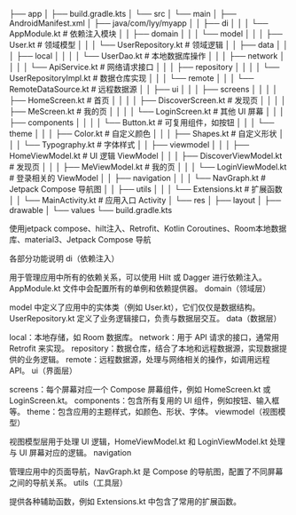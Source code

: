 ├── app
│   ├── build.gradle.kts
│   └── src
│       └── main
│           ├── AndroidManifest.xml
│           ├── java/com/lyy/myapp
│           │   ├── di
│           │   │   └── AppModule.kt          # 依赖注入模块
│           │   ├── domain
│           │   │   └── model
│           │   │       ├── User.kt           # 领域模型
│           │   │       └── UserRepository.kt  # 领域逻辑
│           │   ├── data
│           │   │   ├── local
│           │   │   │   └── UserDao.kt         # 本地数据库操作
│           │   │   ├── network
│           │   │   │   └── ApiService.kt      # 网络请求接口
│           │   │   ├── repository
│           │   │   │   └── UserRepositoryImpl.kt # 数据仓库实现
│           │   │   └── remote
│           │   │       └── RemoteDataSource.kt # 远程数据源
│           │   ├── ui
│           │   │   ├── screens
│           │   │   │   ├── HomeScreen.kt      # 首页
│           │   │   │   ├── DiscoverScreen.kt  # 发现页
│           │   │   │   ├── MeScreen.kt        # 我的页
│           │   │   │   └── LoginScreen.kt     # 其他 UI 屏幕
│           │   │   ├── components
│           │   │   │   └── Button.kt          # 可复用组件，如按钮
│           │   │   └── theme
│           │   │       ├── Color.kt           # 自定义颜色
│           │   │       ├── Shapes.kt          # 自定义形状
│           │   │       └── Typography.kt      # 字体样式
│           │   ├── viewmodel
│           │   │   ├── HomeViewModel.kt       # UI 逻辑 ViewModel
│           │   │   ├── DiscoverViewModel.kt   # 发现页
│           │   │   ├── MeViewModel.kt         # 我的页
│           │   │   └── LoginViewModel.kt      # 登录相关的 ViewModel
│           │   ├── navigation
│           │   │   └── NavGraph.kt            # Jetpack Compose 导航图
│           │   ├── utils
│           │   │   └── Extensions.kt         # 扩展函数
│           │   └── MainActivity.kt           # 应用入口 Activity
│           └── res
│               ├── layout
│               ├── drawable
│               └── values
└── build.gradle.kts

使用jetpack compose、hilt注入、Retrofit、Kotlin Coroutines、Room本地数据库、material3、Jetpack Compose 导航


各部分功能说明
di（依赖注入）

用于管理应用中所有的依赖关系，可以使用 Hilt 或 Dagger 进行依赖注入。
AppModule.kt 文件中会配置所有的单例和依赖提供器。
domain（领域层）

model 中定义了应用中的实体类（例如 User.kt），它们仅仅是数据结构。
UserRepository.kt 定义了业务逻辑接口，负责与数据层交互。
data（数据层）

local：本地存储，如 Room 数据库。
network：用于 API 请求的接口，通常用 Retrofit 来实现。
repository：数据仓库，结合了本地和远程数据源，实现数据提供的业务逻辑。
remote：远程数据源，处理与网络相关的操作，如调用远程 API。
ui（界面层）

screens：每个屏幕对应一个 Compose 屏幕组件，例如 HomeScreen.kt 或 LoginScreen.kt。
components：包含所有复用的 UI 组件，例如按钮、输入框等。
theme：包含应用的主题样式，如颜色、形状、字体。
viewmodel（视图模型）

视图模型层用于处理 UI 逻辑，HomeViewModel.kt 和 LoginViewModel.kt 处理与 UI 屏幕对应的逻辑。
navigation

管理应用中的页面导航，NavGraph.kt 是 Compose 的导航图，配置了不同屏幕之间的导航关系。
utils（工具层）

提供各种辅助函数，例如 Extensions.kt 中包含了常用的扩展函数。